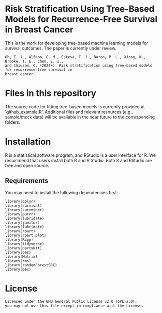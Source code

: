 # Risk Stratification Using Tree-Based Models for Recurrence-Free Survival in Breast Cancer
This is the work for developing tree-based machine learning models for survival outcomes. The paper is currently under review.
```{r}
Oh, E. J., Alfano, C. M., Esteva, F. J., Baron, P. L., Xiong, W., Brooke, T. E., Chen, E. I.,
and Chiuzan, C. (2024+). Risk stratification using tree-based models for recurrence-free survival in
breast cancer.
```

# Files in this repository
The source code for fitting tree-based models is currently provided at 'github_example.R'. Additional files and relevant resources (e.g., sample/mock data) will be available in the near future to the corresponding folders.

# Installation
R is a statistical software program, and RStudio is a user interface for R. We recommend that users install both R and R Studio. Both R and RStudio are free and open source.

## Requirements
You may need to install the following dependencies first:
```{r}
library(dplyr)
library(survival)
library(survminer)
library(purrr)
library(lubridate)
library(janitor)
library(lubridate)
library(rpart)
library(rpart.plot)
library(Rcpp)
library(tidyverse)
library(partykit)
library(pec)
library(Matrix)
library(rms)
library(randomForestSRC)
library(pec)
```

# License
```{r}
Licensed under the GNU General Public License v2.0 (GPL-2.0);
you may not use this file except in compliance with the License.
```
